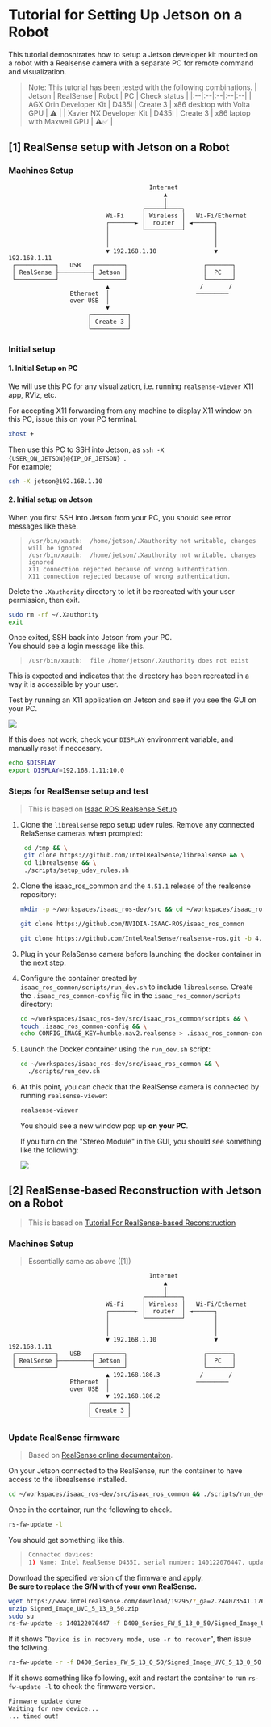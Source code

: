 # Tutorial for Setting Up Jetson on a Robot

This tutorial demosntrates how to setup a Jetson developer kit mounted on a robot with a Realsense camera with a separate PC for remote command and visualization.

> Note: This tutorial has been tested with the following combinations.
> | Jetson | RealSense | Robot | PC | Check status |
> |:--|:--|:--|:--|:--|
> | AGX Orin Developer Kit | D435I | Create 3 | x86 desktop with Volta GPU | ⚠️ |
> | Xavier NX Developer Kit | D435I | Create 3 | x86 laptop with Maxwell GPU | ⚠️✅ |

## [1] RealSense setup with Jetson on a Robot

### Machines Setup

```
                                       Internet
                                           ▲
                                           │
                                     ┌─────┴────┐
                           Wi-Fi     │ Wireless │   Wi-Fi/Ethernet
                           ┌───────► │  router  │ ◄──────┐
                           │         └──────────┘        │
                           │                             │
                           │                             │
                           ▼ 192.168.1.10                ▼ 192.168.1.11
 ┌───────────┐   USB   ┌────────┐                     ┌───────┐
 │ RealSense ├─────────┤ Jetson │                     │  PC   │
 └───────────┘         └────────┘                     └───────┘
                           ▲                         /       /
                 Ethernet  │                        ─────────
                 over USB  │
                           ▼
                      ┌──────────┐
                      │ Create 3 │
                      └──────────┘

```

### Initial setup 

#### 1. Initial Setup on PC

We will use this PC for any visualization, i.e. running `realsense-viewer` X11 app, RViz, etc.

For accepting X11 forwarding from any machine to display X11 window on this PC, issue this on your PC terminal.

```bash
xhost +
```

Then use this PC to SSH into Jetson, as `ssh -X {USER_ON_JETSON}@{IP_OF_JETSON} `.<br>
For example;

```bash
ssh -X jetson@192.168.1.10 
```

#### 2. Initial setup on Jetson

When you first SSH into Jetson from your PC, you should see error messages like these.

> ```
> /usr/bin/xauth:  /home/jetson/.Xauthority not writable, changes will be ignored
> /usr/bin/xauth:  /home/jetson/.Xauthority not writable, changes ignored
> X11 connection rejected because of wrong authentication.
> X11 connection rejected because of wrong authentication.
> ```

Delete the `.Xauthority` directory to let it be recreated with your user permission, then exit.

```bash
sudo rm -rf ~/.Xauthority
exit
```

Once exited, SSH back into Jetson from your PC.<br>
You should see a login message like this.

> ```
> /usr/bin/xauth:  file /home/jetson/.Xauthority does not exist
> ```

This is expected and indicates that the directory has been recreated in a way it is accessible by your user.

Test by running an X11 application on Jetson and see if you see the GUI on your PC.

![](../resources/x11forward-xeyes.png)

If this does not work, check your `DISPLAY` environment variable, and manually reset if neccesary.

```bash
echo $DISPLAY
export DISPLAY=192.168.1.11:10.0
```

### Steps for RealSense setup and test

> This is based on [Isaac ROS Realsense Setup](https://github.com/NVIDIA-ISAAC-ROS/.github/blob/main/profile/realsense-setup.md)

1. Clone the `librealsense` repo setup udev rules. Remove any connected RelaSense cameras when prompted:

   ```bash
    cd /tmp && \
    git clone https://github.com/IntelRealSense/librealsense && \
    cd librealsense && \
    ./scripts/setup_udev_rules.sh
    ```

2. Clone the isaac_ros_common and the `4.51.1` release of the realsense repository:

    ```bash
    mkdir -p ~/workspaces/isaac_ros-dev/src && cd ~/workspaces/isaac_ros-dev/src
    ```

    ```bash
    git clone https://github.com/NVIDIA-ISAAC-ROS/isaac_ros_common
    ```

    ```bash
    git clone https://github.com/IntelRealSense/realsense-ros.git -b 4.51.1
    ```

3. Plug in your RelaSense camera before launching the docker container in the next step.

4. Configure the container created by `isaac_ros_common/scripts/run_dev.sh` to include `librealsense`. Create the `.isaac_ros_common-config` file in the `isaac_ros_common/scripts` directory:

    ```bash
    cd ~/workspaces/isaac_ros-dev/src/isaac_ros_common/scripts && \
    touch .isaac_ros_common-config && \
    echo CONFIG_IMAGE_KEY=humble.nav2.realsense > .isaac_ros_common-config
    ```

5. Launch the Docker container using the `run_dev.sh` script:

    ```bash
    cd ~/workspaces/isaac_ros-dev/src/isaac_ros_common && \
      ./scripts/run_dev.sh
    ```

6. At this point, you can check that the RealSense camera is connected by running `realsense-viewer`:

   ```bash
   realsense-viewer
   ```

   You should see a new window pop up **on your PC**.

   If you turn on the "Stereo Module" in the GUI, you should see something like the following:

    ![](../resources/x11forward-realsense-viewer.png)

## [2] RealSense-based Reconstruction with Jetson on a Robot

> This is based on [Tutorial For RealSense-based Reconstruction](./tutorial-nvblox-vslam-realsense.md)

### Machines Setup

> Essentially same as above ([1])

```
                                       Internet
                                           ▲
                                           │
                                     ┌─────┴────┐
                           Wi-Fi     │ Wireless │   Wi-Fi/Ethernet
                           ┌───────► │  router  │ ◄──────┐
                           │         └──────────┘        │
                           │                             │
                           │                             │
                           ▼ 192.168.1.10                ▼ 192.168.1.11
 ┌───────────┐   USB   ┌────────┐                     ┌───────┐
 │ RealSense ├─────────┤ Jetson │                     │  PC   │
 └───────────┘         └────────┘                     └───────┘
                           ▲ 192.168.186.3           /       /
                 Ethernet  │                        ─────────
                 over USB  │
                           ▼ 192.168.186.2
                      ┌──────────┐
                      │ Create 3 │
                      └──────────┘
```

### Update RealSense firmware

> Based on [RealSense online documentaiton](https://dev.intelrealsense.com/docs/firmware-update-tool).

On your Jetson connected to the RealSense, run the container to have access to the librealsense installed.

```bash
cd ~/workspaces/isaac_ros-dev/src/isaac_ros_common && ./scripts/run_dev.sh
```

Once in the container, run the following to check.

```bash
rs-fw-update -l
```

You should get something like this.

> ```bash
> Connected devices:
> 1) Name: Intel RealSense D435I, serial number: 140122076447, update serial number: 137623063958, firmware version: 05.12.07.150, USB type: 3.2
> 
> ```

Download the specified version of the firmware and apply.<br>
**Be sure to replace the S/N with of your own RealSense.**

```bash
wget https://www.intelrealsense.com/download/19295/?_ga=2.244073541.1768311857.1674071420-176555355.1674071420 -O Signed_Image_UVC_5_13_0_50.zip
unzip Signed_Image_UVC_5_13_0_50.zip
sudo su
rs-fw-update -s 140122076447 -f D400_Series_FW_5_13_0_50/Signed_Image_UVC_5_13_0_50.bin
```

If it shows "`Device is in recovery mode, use -r to recover`", then issue the follwing.

```bash
rs-fw-update -r -f D400_Series_FW_5_13_0_50/Signed_Image_UVC_5_13_0_50.bin
```

If it shows something like following, exit and restart the container to run `rs-fw-update -l` to check the firmware version.

```bash
Firmware update done
Waiting for new device...
... timed out!
```
